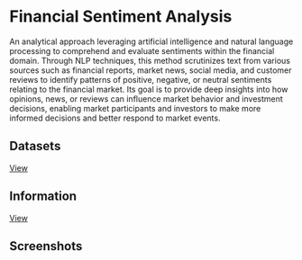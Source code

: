 # Financial Sentiment Analysis
An analytical approach leveraging artificial intelligence and natural language processing to comprehend and evaluate sentiments within the financial domain. Through NLP techniques, this method scrutinizes text from various sources such as financial reports, market news, social media, and customer reviews to identify patterns of positive, negative, or neutral sentiments relating to the financial market. Its goal is to provide deep insights into how opinions, news, or reviews can influence market behavior and investment decisions, enabling market participants and investors to make more informed decisions and better respond to market events.

## Datasets
[View](https://www.kaggle.com/datasets/sbhatti/financial-sentiment-analysis)

## Information
[View](https://github.com/achmadhadikurnia/belajar-pengembangan-machine-learning-dicoding-certificate)

## Screenshots
